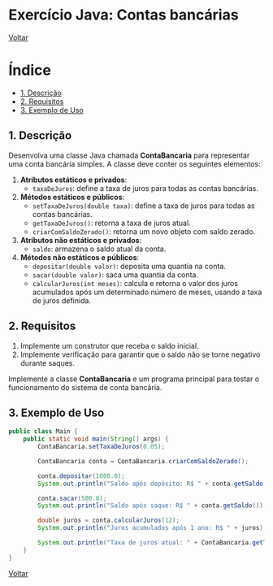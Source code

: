 # Exercício Java: Contas bancárias

[Voltar](../../../README.md)

# Índice

<!-- TOC -->

- [1. Descrição](#1-descri%C3%A7%C3%A3o)
- [2. Requisitos](#2-requisitos)
- [3. Exemplo de Uso](#3-exemplo-de-uso)

<!-- /TOC -->

## 1. Descrição

Desenvolva uma classe Java chamada **ContaBancaria** para representar uma conta bancária simples. A classe deve conter os seguintes elementos:

1. **Atributos estáticos e privados**:
   - `taxaDeJuros`: define a taxa de juros para todas as contas bancárias.
2. **Métodos estáticos e públicos**:
   - `setTaxaDeJuros(double taxa)`: define a taxa de juros para todas as contas bancárias.
   - `getTaxaDeJuros()`: retorna a taxa de juros atual.
   - `criarComSaldoZerado()`: retorna um novo objeto com saldo zerado.
3. **Atributos não estáticos e privados**:
   - `saldo`: armazena o saldo atual da conta.
4. **Métodos não estáticos e públicos**:
   - `depositar(double valor)`: deposita uma quantia na conta.
   - `sacar(double valor)`: saca uma quantia da conta.
   - `calcularJuros(int meses)`: calcula e retorna o valor dos juros acumulados após um determinado número de meses, usando a taxa de juros definida.

## 2. Requisitos

1. Implemente um construtor que receba o saldo inicial.
2. Implemente verificação para garantir que o saldo não se torne negativo durante saques.

Implemente a classe **ContaBancaria** e um programa principal para testar o funcionamento do sistema de conta bancária.

## 3. Exemplo de Uso

```java
public class Main {
    public static void main(String[] args) {
        ContaBancaria.setTaxaDeJuros(0.05);

        ContaBancaria conta = ContaBancaria.criarComSaldoZerado();

        conta.depositar(1000.0);
        System.out.println("Saldo após depósito: R$ " + conta.getSaldo());

        conta.sacar(500.0);
        System.out.println("Saldo após saque: R$ " + conta.getSaldo());

        double juros = conta.calcularJuros(12);
        System.out.println("Juros acumulados após 1 ano: R$ " + juros);

        System.out.println("Taxa de juros atual: " + ContaBancaria.getTaxaDeJuros());
    }
}
```

[Voltar](../../../README.md)

